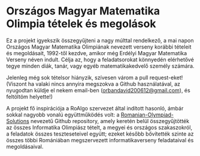 # Országos Magyar Matematika Olimpia tételek és megolások

Ez a projekt igyekszik összegyűjteni a nagy múlttal rendelkező, a mai napon Országos Magyar Matematika Olimpiának nevezett verseny korábbi tételeit és megoldásait, 1992-től kezdve, amikor még Erdélyi Magyar Matematika Verseny néven indult. Célja az, hogy a feladatsorokat könnyedén elérhetővé tegye minden diák, tanár, vagy egyéb matematikakedvelő személy számára. 

Jelenleg még sok tételsor hiányzik, szívesen várom a pull request-eket! (Viszont ha valaki nincs annyira megszokva a Github használatával, az nyugodtan küldje el nekem email-ben (orbandavid200612@gmail.com), és feltöltöm helyette!)

A projekt fő inspirációja a RoAlgo szervezet által indított hasonló, ámbár sokkal nagyobb vonalú együttműködés volt: a [Romanian-Olympiad-Solutions](https://github.com/roalgo-discord/Romanian-Olympiad-Solutions/tree/main) nevezetű Github repository, amely keretén belül összegyűjtötték az összes Informatika Olimpiász tételt, a megyei és országos szakaszokról, a feladatok összes teszteseteivel együtt; ezeket később bővítették szinte az összes többi Romániában megszervezett informatikaverseny feladataival és megoldásaival.
